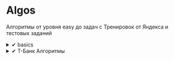 # Algos

<p>Алгоритмы от уровня easy до задач с Тренировок от Яндекса и тестовых заданий</p>

<details>
  <summary>✔ basics</summary>
  <ul>
    <li>Алгоритм Рабина-Карпа
    <li>Анаграммы<li>
    <li>Вернуть индексы двух значений, которые в сумме дают target<li>
    <li>Вернуть массив квадратов чисел из массива<li>
    <li>Второе по величине число в списке<li>
    <li>Дубли<li>
    <li>Общий префикс<li>
    <li>Отсортированный массив из двух других<li>
    <li>Палиндром<li>
    <li>Первый уникальный символ в строке<li>
    <li>Пузырьковая сортировка<li>
    <li>Симметричность двоичного дерева<li>
    <li>Судоку. Обратный поиск<li>
    <li>Сумма всех четных чисел в списке<li>
    <li>Факториал<li>
    <li>Фибоначчи</li>
  </ul>
</details>

<details>
  <summary>✔ Т-Банк Алгоритмы</summary>
  <ul>
    <li>Задача 1</li>
    <li>Задача 2</li>
    <li>Задача 3</li>
    <li>Задача 4</li>
    <li>Задача 5</li>
    <li>Задача 6</li>
    <li>Задача 7</li>
  </ul>
</details>
